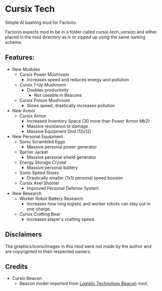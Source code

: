 # Cursix Tech
Simple AI bashing mod for Factorio

Factorio expects mod to be in a folder called cursix-tech_*version* and either placed in the mod directory as is or zipped up using the same naming scheme.

## Features:
- New Modules
  - Cursix Power Mushroom
    - Increases speed and reduces energy and pollution
  - Cursix 1-Up Mushroom
    - Doubles productivity
      - Not useable in Beacons
  - Cursix Poison Mushroom
    - Slows speed, drastically increases pollution
- New Armor
  - Cursix Armor
    - Increased Inventory Space (30 more than Power Armor Mk2)
    - Massive resistance to damage
    - Massive Equipment Grid (12x12)
- New Personal Equipment
  - Sonic Scrambled Eggs
    - Massive personal power generator
  - Barrier Jacket
    - Massive personal shield generator
  - Energy Storage Crystal
    - Massive personal battery
  - Sonic Speed Shoes
    - Drastically smaller (1x1) personal speed booster
  - Cursix Axel Shooter
    - Improved Personal Defense System
- New Research
  - Worker Robot Battery Research
    - Increases how long logistic and worker robots can stay out in one charge.
  - Cursix Crafting Bear
    - Increases player's crafting speed.

## Disclaimers
The graphics/icons/images in this mod were not made by the author and are copyrighted to their respected owners.

## Credits
- Cursix Beacon
  - Beacon model imported from [Logistic Technology Beacon](https://mods.factorio.com/mod/logtech-beacon) mod.